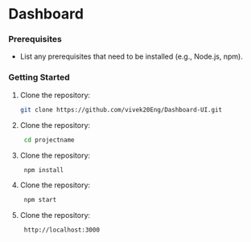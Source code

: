 # Dashboard


### Prerequisites

- List any prerequisites that need to be installed (e.g., Node.js, npm).

### Getting Started

1. Clone the repository:
   ```bash
   git clone https://github.com/vivek20Eng/Dashboard-UI.git
2. Clone the repository:
   ```bash  
    cd projectname
3. Clone the repository:
   ```bash  
    npm install
4. Clone the repository:
   ```bash  
    npm start
5. Clone the repository:
   ```bash  
    http://localhost:3000
